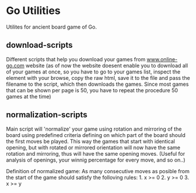 Go Utilities
============

Utilites for ancient board game of Go.

download-scripts
----------------
Different scripts that help you download your games from www.online-go.com website (as of now the website doesent enable you to download all of your games at once, so you have to go to your games list, inspect the element with your browse, copy the raw html, save it to the file and pass the filename to the script, which then downloads the games. Since most games that can be shown per page is 50, you have to repeat the procedure 50 games at the time)

normalization-scripts
---------------------
Main script will 'normalize' your game using rotation and mirroring of the board using predefined criteria defining on which part of the board should the first moves be played. This way the games that start with identical opening, but with rotated or mirrored orientation will now have the same rotation and mirroring, thus will have the same opening moves. (Useful for analysis of openings, your winnig percentage for every move, and so on..)

Definition of normalized game:
As many consecutive moves as posible from the start of the game should satisfy the folloving rules:
	1. x >= 0
	2. y >= 0
	3. x >= y



